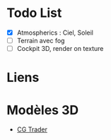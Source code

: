# Todo List

- [x] Atmospherics : Ciel, Soleil
- [ ] Terrain avec fog
- [ ] Cockpit 3D, render on texture

# Liens

# Modèles 3D

- [CG Trader](https://www.cgtrader.com/search?free=1&keywords=space)
